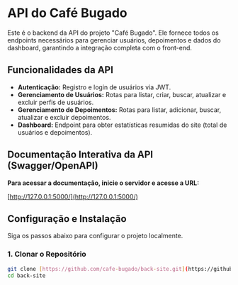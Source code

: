 # API do Café Bugado

Este é o backend da API do projeto "Café Bugado". Ele fornece todos os endpoints necessários para gerenciar usuários, depoimentos e dados do dashboard, garantindo a integração completa com o front-end.

## Funcionalidades da API

* **Autenticação:** Registro e login de usuários via JWT.
* **Gerenciamento de Usuários:** Rotas para listar, criar, buscar, atualizar e excluir perfis de usuários.
* **Gerenciamento de Depoimentos:** Rotas para listar, adicionar, buscar, atualizar e excluir depoimentos.
* **Dashboard:** Endpoint para obter estatísticas resumidas do site (total de usuários e depoimentos).

## Documentação Interativa da API (Swagger/OpenAPI)

**Para acessar a documentação, inicie o servidor e acesse a URL:**

[http://127.0.0.1:5000/](http://127.0.0.1:5000/)

## Configuração e Instalação

Siga os passos abaixo para configurar o projeto localmente.

### 1. Clonar o Repositório

```bash
git clone [https://github.com/cafe-bugado/back-site.git](https://github.com/cafe-bugado/back-site.git)
cd back-site